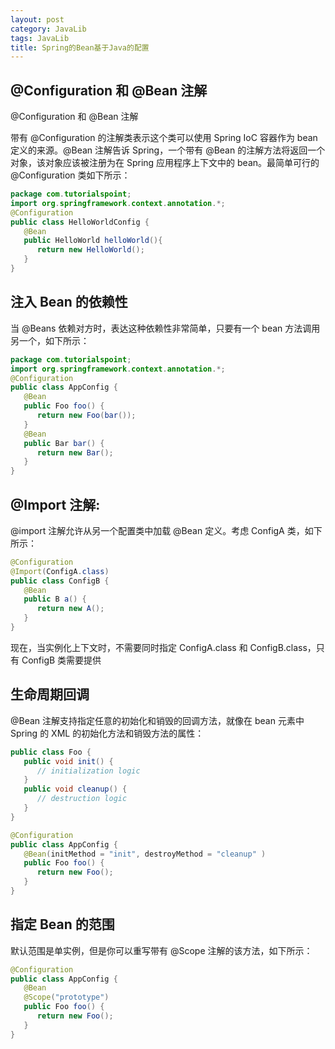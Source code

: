 ```yaml
---
layout: post
category: JavaLib
tags: JavaLib
title: Spring的Bean基于Java的配置
---
```


## @Configuration 和 @Bean 注解
@Configuration 和 @Bean 注解

带有 @Configuration 的注解类表示这个类可以使用 Spring IoC 容器作为 bean 定义的来源。@Bean 注解告诉 Spring，一个带有 @Bean 的注解方法将返回一个对象，该对象应该被注册为在 Spring 应用程序上下文中的 bean。最简单可行的 @Configuration 类如下所示：

```java
package com.tutorialspoint;
import org.springframework.context.annotation.*;
@Configuration
public class HelloWorldConfig {
   @Bean 
   public HelloWorld helloWorld(){
      return new HelloWorld();
   }
}
```

## 注入 Bean 的依赖性

当 @Beans 依赖对方时，表达这种依赖性非常简单，只要有一个 bean 方法调用另一个，如下所示：

```java
package com.tutorialspoint;
import org.springframework.context.annotation.*;
@Configuration
public class AppConfig {
   @Bean
   public Foo foo() {
      return new Foo(bar());
   }
   @Bean
   public Bar bar() {
      return new Bar();
   }
}
```


## @Import 注解:

@import 注解允许从另一个配置类中加载 @Bean 定义。考虑 ConfigA 类，如下所示：
```java
@Configuration
@Import(ConfigA.class)
public class ConfigB {
   @Bean
   public B a() {
      return new A(); 
   }
}
```

现在，当实例化上下文时，不需要同时指定 ConfigA.class 和 ConfigB.class，只有 ConfigB 类需要提供

## 生命周期回调

@Bean 注解支持指定任意的初始化和销毁的回调方法，就像在 bean 元素中 Spring 的 XML 的初始化方法和销毁方法的属性：

```java
public class Foo {
   public void init() {
      // initialization logic
   }
   public void cleanup() {
      // destruction logic
   }
}

@Configuration
public class AppConfig {
   @Bean(initMethod = "init", destroyMethod = "cleanup" )
   public Foo foo() {
      return new Foo();
   }
}
```

## 指定 Bean 的范围

默认范围是单实例，但是你可以重写带有 @Scope 注解的该方法，如下所示：

```java
@Configuration
public class AppConfig {
   @Bean
   @Scope("prototype")
   public Foo foo() {
      return new Foo();
   }
}
```